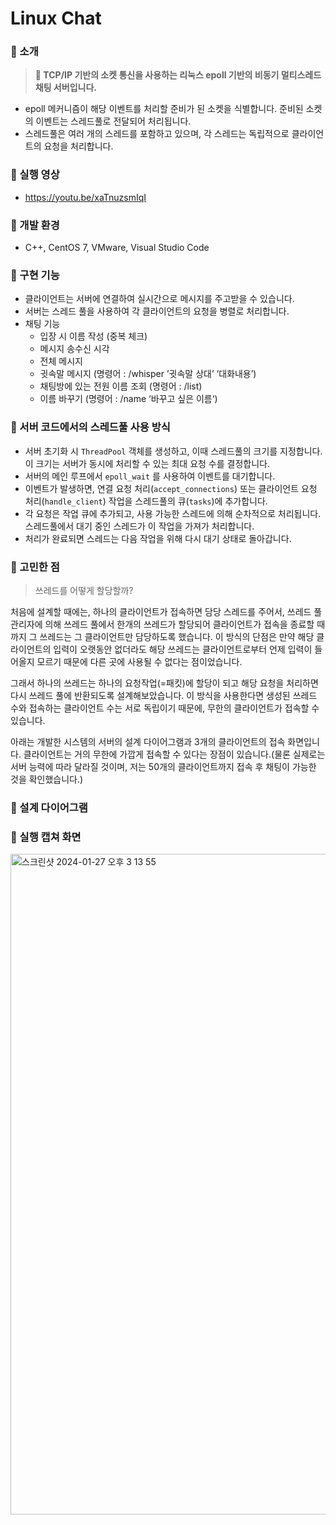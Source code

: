 # Linux Chat
### 📌 소개
> **💬 TCP/IP 기반의 소켓 통신을 사용하는 리눅스 epoll 기반의 비동기 멀티스레드 채팅 서버입니다.**

- epoll 메커니즘이 해당 이벤트를 처리할 준비가 된 소켓을 식별합니다. 준비된 소켓의 이벤트는 스레드풀로 전달되어 처리됩니다. 
- 스레드풀은 여러 개의 스레드를 포함하고 있으며, 각 스레드는 독립적으로 클라이언트의 요청을 처리합니다.

### 📌 실행 영상
- https://youtu.be/xaTnuzsmIqI

### 📌 개발 환경
- C++, CentOS 7, VMware, Visual Studio Code
### 📌 구현 기능
- 클라이언트는 서버에 연결하여 실시간으로 메시지를 주고받을 수 있습니다.
- 서버는 스레드 풀을 사용하여 각 클라이언트의 요청을 병렬로 처리합니다.
- 채팅 기능
  - 입장 시 이름 작성 (중복 체크)
  - 메시지 송수신 시각
  - 전체 메시지 
  - 귓속말 메시지 (명령어 : /whisper ’귓속말 상대’ ‘대화내용’)
  - 채팅방에 있는 전원 이름 조회 (명령어 : /list)
  - 이름 바꾸기 (명령어 : /name ‘바꾸고 싶은 이름‘)

### 📌 서버 코드에서의 스레드풀 사용 방식

- 서버 초기화 시 `ThreadPool` 객체를 생성하고, 이때 스레드풀의 크기를 지정합니다. 이 크기는 서버가 동시에 처리할 수 있는 최대 요청 수를 결정합니다.
- 서버의 메인 루프에서 `epoll_wait` 를 사용하여 이벤트를 대기합니다.
- 이벤트가 발생하면, 연결 요청 처리(`accept_connections`) 또는 클라이언트 요청 처리(`handle_client`) 작업을 스레드풀의 큐(`tasks`)에 추가합니다.
- 각 요청은 작업 큐에 추가되고, 사용 가능한 스레드에 의해 순차적으로 처리됩니다. 스레드풀에서 대기 중인 스레드가 이 작업을 가져가 처리합니다. 
- 처리가 완료되면 스레드는 다음 작업을 위해 다시 대기 상태로 돌아갑니다.

### 📌 고민한 점
> 쓰레드를 어떻게 할당할까?

처음에 설계할 때에는, 하나의 클라이언트가 접속하면 담당 스레드를 주어서, 쓰레드 풀 관리자에 의해 쓰레드 풀에서 한개의 쓰레드가 할당되어 클라이언트가 접속을 종료할 때까지 그 쓰레드는 그 클라이언트만 담당하도록 했습니다. 이 방식의 단점은 만약 해당 클라이언트의 입력이 오랫동안 없더라도 해당 쓰레드는 클라이언트로부터 언제 입력이 들어올지 모르기 때문에 다른 곳에 사용될 수 없다는 점이었습니다. 

그래서 하나의 쓰레드는 하나의 요청작업(=패킷)에 할당이 되고 해당 요청을 처리하면 다시 쓰레드 풀에 반환되도록 설계해보았습니다. 이 방식을 사용한다면 생성된 쓰레드 수와 접속하는 클라이언트 수는 서로 독립이기 때문에, 무한의 클라이언트가 접속할 수 있습니다. 

아래는 개발한 시스템의 서버의 설계 다이어그램과 3개의 클라이언트의 접속 화면입니다. 클라이언트는 거의 무한에 가깝게 접속할 수 있다는 장점이 있습니다.(물론 실제로는 서버 능력에 따라 달라질 것이며, 저는 50개의 클라이언트까지 접속 후 채팅이 가능한 것을 확인했습니다.) 

### 📌 설계 다이어그램

### 📌 실행 캡쳐 화면
<img width="1057" alt="스크린샷 2024-01-27 오후 3 13 55" src="https://github.com/strurao/LinuxChat/assets/126440235/be751a52-f14d-4d0f-ba9e-5d4f2804f078">
